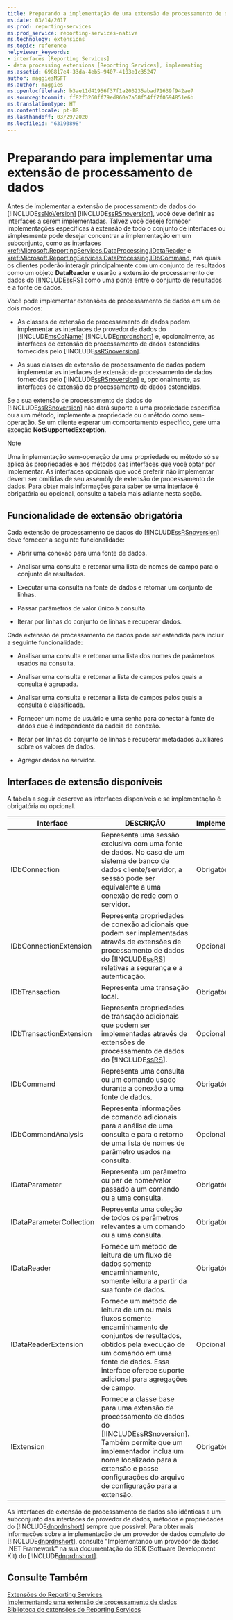 ```yaml
---
title: Preparando a implementação de uma extensão de processamento de dados | Microsoft Docs
ms.date: 03/14/2017
ms.prod: reporting-services
ms.prod_service: reporting-services-native
ms.technology: extensions
ms.topic: reference
helpviewer_keywords:
- interfaces [Reporting Services]
- data processing extensions [Reporting Services], implementing
ms.assetid: 698817e4-33da-4eb5-9407-4103e1c35247
author: maggiesMSFT
ms.author: maggies
ms.openlocfilehash: b3ae11d41956f37f1a203235abad71639f942ae7
ms.sourcegitcommit: ff82f3260ff79ed860a7a58f54ff7f0594851e6b
ms.translationtype: HT
ms.contentlocale: pt-BR
ms.lasthandoff: 03/29/2020
ms.locfileid: "63193898"
---
```

# <a name="preparing-to-implement-a-data-processing-extension"></a>Preparando para implementar uma extensão de processamento de dados
  Antes de implementar a extensão de processamento de dados do [!INCLUDE[ssNoVersion](../../../includes/ssnoversion-md.md)] [!INCLUDE[ssRSnoversion](../../../includes/ssrsnoversion-md.md)], você deve definir as interfaces a serem implementadas. Talvez você deseje fornecer implementações específicas à extensão de todo o conjunto de interfaces ou simplesmente pode desejar concentrar a implementação em um subconjunto, como as interfaces <xref:Microsoft.ReportingServices.DataProcessing.IDataReader> e <xref:Microsoft.ReportingServices.DataProcessing.IDbCommand>, nas quais os clientes poderão interagir principalmente com um conjunto de resultados como um objeto **DataReader** e usarão a extensão de processamento de dados do [!INCLUDE[ssRS](../../../includes/ssrs.md)] como uma ponte entre o conjunto de resultados e a fonte de dados.  
  
 Você pode implementar extensões de processamento de dados em um de dois modos:  
  
-   As classes de extensão de processamento de dados podem implementar as interfaces de provedor de dados do [!INCLUDE[msCoName](../../../includes/msconame-md.md)] [!INCLUDE[dnprdnshort](../../../includes/dnprdnshort-md.md)] e, opcionalmente, as interfaces de extensão de processamento de dados estendidas fornecidas pelo [!INCLUDE[ssRSnoversion](../../../includes/ssrsnoversion-md.md)].  
  
-   As suas classes de extensão de processamento de dados podem implementar as interfaces de extensão de processamento de dados fornecidas pelo [!INCLUDE[ssRSnoversion](../../../includes/ssrsnoversion-md.md)] e, opcionalmente, as interfaces de extensão de processamento de dados estendidas.  
  
 Se a sua extensão de processamento de dados do [!INCLUDE[ssRSnoversion](../../../includes/ssrsnoversion-md.md)] não dará suporte a uma propriedade específica ou a um método, implemente a propriedade ou o método como sem-operação. Se um cliente esperar um comportamento específico, gere uma exceção **NotSupportedException**.  
  
> [!NOTE]  
>  Uma implementação sem-operação de uma propriedade ou método só se aplica às propriedades e aos métodos das interfaces que você optar por implementar. As interfaces opcionais que você preferir não implementar devem ser omitidas de seu assembly de extensão de processamento de dados. Para obter mais informações para saber se uma interface é obrigatória ou opcional, consulte a tabela mais adiante nesta seção.  
  
## <a name="required-extension-functionality"></a>Funcionalidade de extensão obrigatória  
 Cada extensão de processamento de dados do [!INCLUDE[ssRSnoversion](../../../includes/ssrsnoversion-md.md)] deve fornecer a seguinte funcionalidade:  
  
-   Abrir uma conexão para uma fonte de dados.  
  
-   Analisar uma consulta e retornar uma lista de nomes de campo para o conjunto de resultados.  
  
-   Executar uma consulta na fonte de dados e retornar um conjunto de linhas.  
  
-   Passar parâmetros de valor único à consulta.  
  
-   Iterar por linhas do conjunto de linhas e recuperar dados.  
  
 Cada extensão de processamento de dados pode ser estendida para incluir a seguinte funcionalidade:  
  
-   Analisar uma consulta e retornar uma lista dos nomes de parâmetros usados na consulta.  
  
-   Analisar uma consulta e retornar a lista de campos pelos quais a consulta é agrupada.  
  
-   Analisar uma consulta e retornar a lista de campos pelos quais a consulta é classificada.  
  
-   Fornecer um nome de usuário e uma senha para conectar à fonte de dados que é independente da cadeia de conexão.  
  
-   Iterar por linhas do conjunto de linhas e recuperar metadados auxiliares sobre os valores de dados.  
  
-   Agregar dados no servidor.  
  
## <a name="available-extension-interfaces"></a>Interfaces de extensão disponíveis  
 A tabela a seguir descreve as interfaces disponíveis e se implementação é obrigatória ou opcional.  
  
|Interface|DESCRIÇÃO|Implementação|  
|---------------|-----------------|--------------------|  
|IDbConnection|Representa uma sessão exclusiva com uma fonte de dados. No caso de um sistema de banco de dados cliente/servidor, a sessão pode ser equivalente a uma conexão de rede com o servidor.|Obrigatório|  
|IDbConnectionExtension|Representa propriedades de conexão adicionais que podem ser implementadas através de extensões de processamento de dados do [!INCLUDE[ssRS](../../../includes/ssrs.md)] relativas a segurança e a autenticação.|Opcional|  
|IDbTransaction|Representa uma transação local.|Obrigatório|  
|IDbTransactionExtension|Representa propriedades de transação adicionais que podem ser implementadas através de extensões de processamento de dados do [!INCLUDE[ssRS](../../../includes/ssrs.md)].|Opcional|  
|IDbCommand|Representa uma consulta ou um comando usado durante a conexão a uma fonte de dados.|Obrigatório|  
|IDbCommandAnalysis|Representa informações de comando adicionais para a análise de uma consulta e para o retorno de uma lista de nomes de parâmetro usados na consulta.|Opcional|  
|IDataParameter|Representa um parâmetro ou par de nome/valor passado a um comando ou a uma consulta.|Obrigatório|  
|IDataParameterCollection|Representa uma coleção de todos os parâmetros relevantes a um comando ou a uma consulta.|Obrigatório|  
|IDataReader|Fornece um método de leitura de um fluxo de dados somente encaminhamento, somente leitura a partir da sua fonte de dados.|Obrigatório|  
|IDataReaderExtension|Fornece um método de leitura de um ou mais fluxos somente encaminhamento de conjuntos de resultados, obtidos pela execução de um comando em uma fonte de dados. Essa interface oferece suporte adicional para agregações de campo.|Opcional|  
|IExtension|Fornece a classe base para uma extensão de processamento de dados do [!INCLUDE[ssRSnoversion](../../../includes/ssrsnoversion-md.md)]. Também permite que um implementador inclua um nome localizado para a extensão e passe configurações do arquivo de configuração para a extensão.|Obrigatório|  
  
 As interfaces de extensão de processamento de dados são idênticas a um subconjunto das interfaces de provedor de dados, métodos e propriedades do [!INCLUDE[dnprdnshort](../../../includes/dnprdnshort-md.md)] sempre que possível. Para obter mais informações sobre a implementação de um provedor de dados completo do [!INCLUDE[dnprdnshort](../../../includes/dnprdnshort-md.md)], consulte "Implementando um provedor de dados .NET Framework" na sua documentação do SDK (Software Development Kit) do [!INCLUDE[dnprdnshort](../../../includes/dnprdnshort-md.md)].  
  
## <a name="see-also"></a>Consulte Também  
 [Extensões do Reporting Services](../../../reporting-services/extensions/reporting-services-extensions.md)   
 [Implementando uma extensão de processamento de dados](../../../reporting-services/extensions/data-processing/implementing-a-data-processing-extension.md)   
 [Biblioteca de extensões do Reporting Services](../../../reporting-services/extensions/reporting-services-extension-library.md)  
  
  
